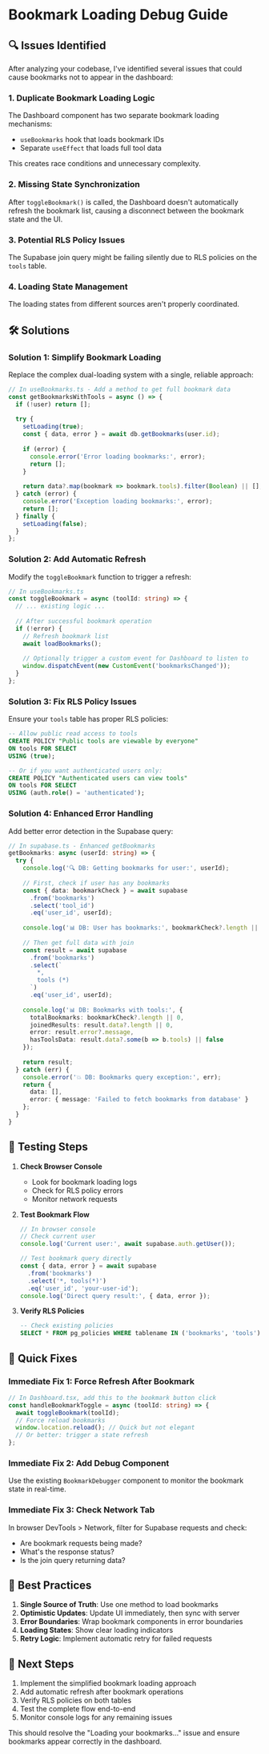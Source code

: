 # Bookmark Loading Debug Guide

## 🔍 Issues Identified

After analyzing your codebase, I've identified several issues that could cause bookmarks not to appear in the dashboard:

### 1. **Duplicate Bookmark Loading Logic**
The Dashboard component has two separate bookmark loading mechanisms:
- `useBookmarks` hook that loads bookmark IDs
- Separate `useEffect` that loads full tool data

This creates race conditions and unnecessary complexity.

### 2. **Missing State Synchronization**
After `toggleBookmark()` is called, the Dashboard doesn't automatically refresh the bookmark list, causing a disconnect between the bookmark state and the UI.

### 3. **Potential RLS Policy Issues**
The Supabase join query might be failing silently due to RLS policies on the `tools` table.

### 4. **Loading State Management**
The loading states from different sources aren't properly coordinated.

## 🛠️ Solutions

### Solution 1: Simplify Bookmark Loading

Replace the complex dual-loading system with a single, reliable approach:

```typescript
// In useBookmarks.ts - Add a method to get full bookmark data
const getBookmarksWithTools = async () => {
  if (!user) return [];
  
  try {
    setLoading(true);
    const { data, error } = await db.getBookmarks(user.id);
    
    if (error) {
      console.error('Error loading bookmarks:', error);
      return [];
    }
    
    return data?.map(bookmark => bookmark.tools).filter(Boolean) || [];
  } catch (error) {
    console.error('Exception loading bookmarks:', error);
    return [];
  } finally {
    setLoading(false);
  }
};
```

### Solution 2: Add Automatic Refresh

Modify the `toggleBookmark` function to trigger a refresh:

```typescript
// In useBookmarks.ts
const toggleBookmark = async (toolId: string) => {
  // ... existing logic ...
  
  // After successful bookmark operation
  if (!error) {
    // Refresh bookmark list
    await loadBookmarks();
    
    // Optionally trigger a custom event for Dashboard to listen to
    window.dispatchEvent(new CustomEvent('bookmarksChanged'));
  }
};
```

### Solution 3: Fix RLS Policy Issues

Ensure your `tools` table has proper RLS policies:

```sql
-- Allow public read access to tools
CREATE POLICY "Public tools are viewable by everyone" 
ON tools FOR SELECT 
USING (true);

-- Or if you want authenticated users only:
CREATE POLICY "Authenticated users can view tools" 
ON tools FOR SELECT 
USING (auth.role() = 'authenticated');
```

### Solution 4: Enhanced Error Handling

Add better error detection in the Supabase query:

```typescript
// In supabase.ts - Enhanced getBookmarks
getBookmarks: async (userId: string) => {
  try {
    console.log('🔍 DB: Getting bookmarks for user:', userId);
    
    // First, check if user has any bookmarks
    const { data: bookmarkCheck } = await supabase
      .from('bookmarks')
      .select('tool_id')
      .eq('user_id', userId);
    
    console.log('📊 DB: User has bookmarks:', bookmarkCheck?.length || 0);
    
    // Then get full data with join
    const result = await supabase
      .from('bookmarks')
      .select(`
        *,
        tools (*)
      `)
      .eq('user_id', userId);
    
    console.log('📊 DB: Bookmarks with tools:', {
      totalBookmarks: bookmarkCheck?.length || 0,
      joinedResults: result.data?.length || 0,
      error: result.error?.message,
      hasToolsData: result.data?.some(b => b.tools) || false
    });
    
    return result;
  } catch (err) {
    console.error('💥 DB: Bookmarks query exception:', err);
    return { 
      data: [], 
      error: { message: 'Failed to fetch bookmarks from database' }
    };
  }
}
```

## 🧪 Testing Steps

1. **Check Browser Console**
   - Look for bookmark loading logs
   - Check for RLS policy errors
   - Monitor network requests

2. **Test Bookmark Flow**
   ```javascript
   // In browser console
   // Check current user
   console.log('Current user:', await supabase.auth.getUser());
   
   // Test bookmark query directly
   const { data, error } = await supabase
     .from('bookmarks')
     .select('*, tools(*)')
     .eq('user_id', 'your-user-id');
   console.log('Direct query result:', { data, error });
   ```

3. **Verify RLS Policies**
   ```sql
   -- Check existing policies
   SELECT * FROM pg_policies WHERE tablename IN ('bookmarks', 'tools');
   ```

## 🎯 Quick Fixes

### Immediate Fix 1: Force Refresh After Bookmark
```typescript
// In Dashboard.tsx, add this to the bookmark button click
const handleBookmarkToggle = async (toolId: string) => {
  await toggleBookmark(toolId);
  // Force reload bookmarks
  window.location.reload(); // Quick but not elegant
  // Or better: trigger a state refresh
};
```

### Immediate Fix 2: Add Debug Component
Use the existing `BookmarkDebugger` component to monitor the bookmark state in real-time.

### Immediate Fix 3: Check Network Tab
In browser DevTools > Network, filter for Supabase requests and check:
- Are bookmark requests being made?
- What's the response status?
- Is the join query returning data?

## 🔧 Best Practices

1. **Single Source of Truth**: Use one method to load bookmarks
2. **Optimistic Updates**: Update UI immediately, then sync with server
3. **Error Boundaries**: Wrap bookmark components in error boundaries
4. **Loading States**: Show clear loading indicators
5. **Retry Logic**: Implement automatic retry for failed requests

## 📝 Next Steps

1. Implement the simplified bookmark loading approach
2. Add automatic refresh after bookmark operations
3. Verify RLS policies on both tables
4. Test the complete flow end-to-end
5. Monitor console logs for any remaining issues

This should resolve the "Loading your bookmarks..." issue and ensure bookmarks appear correctly in the dashboard.